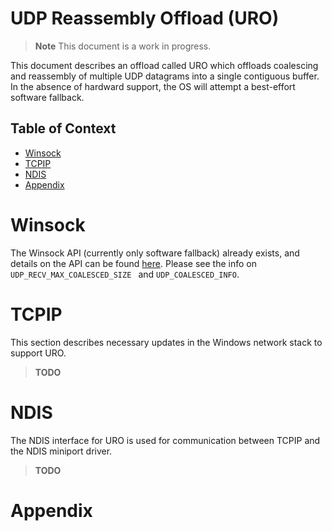 # UDP Reassembly Offload (URO)

> **Note**
> This document is a work in progress.

This document describes an offload called URO which offloads coalescing and reassembly of multiple UDP datagrams into a single contiguous buffer.
In the absence of hardward support, the OS will attempt a best-effort software fallback.

## Table of Context

- [Winsock](#winsock)
- [TCPIP](#tcpip)
- [NDIS](#ndis)
- [Appendix](#appendix)

# Winsock

The Winsock API (currently only software fallback) already exists, and details on the API can be found [here](https://learn.microsoft.com/en-us/windows/win32/winsock/ipproto-udp-socket-options). Please see the info on `UDP_RECV_MAX_COALESCED_SIZE ` and `UDP_COALESCED_INFO`.

# TCPIP

This section describes necessary updates in the Windows network stack to support URO.

> **TODO**

# NDIS

The NDIS interface for URO is used for communication between TCPIP and the NDIS miniport driver.

> **TODO**

# Appendix
